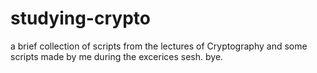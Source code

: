 # studying-crypto
a brief collection of scripts from the lectures of Cryptography and some scripts made by me during the excerices sesh. bye.
